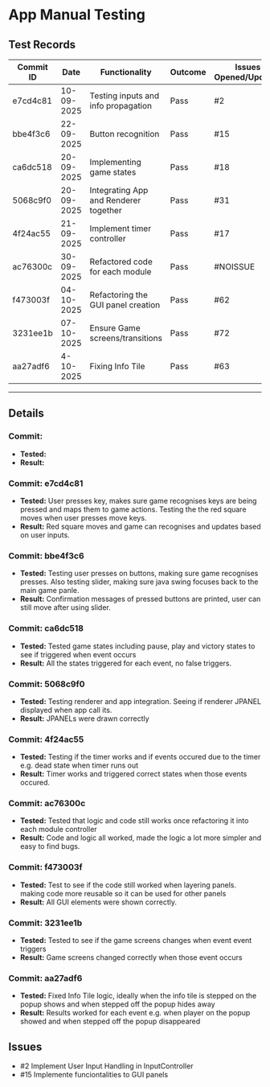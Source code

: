 # App Manual Testing

## Test Records
| Commit ID  | Date          |Functionality                              | Outcome  | Issues Opened/Updated  | 
| ------     | ------        | ------------------------------------------|------    | ------                 |
| e7cd4c81   | 10-09-2025    | Testing inputs and info propagation       | Pass     | #2                     |
| bbe4f3c6   | 22-09-2025    | Button recognition                        | Pass     | #15                    |
| ca6dc518   | 20-09-2025    | Implementing game states                  | Pass     | #18                    |
| 5068c9f0   | 20-09-2025    | Integrating App and Renderer together     | Pass     | #31                    |
| 4f24ac55   | 21-09-2025    | Implement timer controller                | Pass     | #17                    |
| ac76300c   | 30-09-2025    | Refactored code for each module           | Pass     | #NOISSUE               |
| f473003f   | 04-10-2025    | Refactoring the GUI panel creation        | Pass     | #62                    |
| 3231ee1b   | 07-10-2025    | Ensure Game screens/transitions           | Pass    | #72                    |
| aa27adf6   | 4-10-2025     | Fixing Info Tile                          | Pass    | #63                 |


---

## Details
### Commit: 
- **Tested:** 
- **Result:** 

### Commit: e7cd4c81
- **Tested:** User presses key, makes sure game recognises keys are being pressed and maps them to game actions. 
Testing the the red square moves when user presses move keys.
- **Result:** Red square moves and game can recognises and updates based on user inputs.

### Commit: bbe4f3c6
- **Tested:** Testing user presses on buttons, making sure game recognises presses. Also testing slider,
making sure java swing focuses back to the main game panle.
- **Result:** Confirmation messages of pressed buttons are printed, user can still move after using slider.

### Commit: ca6dc518
- **Tested:** Tested game states including pause, play and victory states to see if triggered when event occurs
- **Result:** All the states triggered for each event, no false triggers. 

### Commit: 5068c9f0
- **Tested:** Testing renderer and app integration. Seeing if renderer JPANEL displayed when app call its.
- **Result:** JPANELs were drawn correctly

### Commit: 4f24ac55
- **Tested:** Testing if the timer works and if events occured due to the timer e.g. dead state when timer runs out
- **Result:** Timer works and triggered correct states when those events occured.

### Commit: ac76300c
- **Tested:** Tested that logic and code still works once refactoring it into each module controller 
- **Result:** Code and logic all worked, made the logic a lot more simpler and easy to find bugs.

### Commit: f473003f
- **Tested:** Test to see if the code still worked when layering panels. making code more reusable so it can be used for other panels
- **Result:** All GUI elements were shown correctly.

### Commit: 3231ee1b
- **Tested:** Tested to see if the game screens changes when event event triggers
- **Result:** Game screens changed correctly when those event occurs

### Commit: aa27adf6
- **Tested:** Fixed Info Tile logic, ideally when the info tile is stepped on the popup shows and when stepped off the popup hides away
- **Result:** Results worked for each event e.g. when player on the popup showed and when stepped off the popup disappeared 



## Issues
- #2 Implement User Input Handling in InputController
- #15 Implemente funciontalities to GUI panels